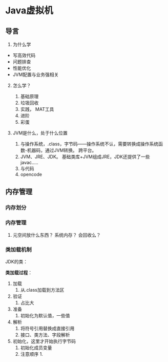 # Java虚拟机

## 导言

1. 为什么学

- 写高效代码
- 问题排查
- 性能优化
- JVM配置与业务强相关

2. 怎么学？
   1. 基础原理
   2. 垃圾回收
   3. 实践， MAT工具
   4. 进阶
   5. 彩蛋

3. JVM是什么，处于什么位置
   1. 与操作系统，.class，字节码——操作系统不认，需要转换成操作系统函数-机器码，通过JVM转换。 跨平台。
   2. JVM、JRE、JDK。 基础类库+JVM组成JRE，JDK还提供了一些javac.....
   3. 与代码
   4. opencode

## 内存管理

### 内存划分


### 内存管理

1. 元空间放什么东西？ 系统内存？ 会回收么？

### 类加载机制

JDK的类：


**类加载过程**：
1. 加载
   1. 从.class加载到方法区
2. 验证
   1. 占比大
3. 准备
   1. 初始化为默认值，一些值
4. 解析
   1. 将符号引用替换成直接引用
   2. 接口、类方法、字段解析
5. 初始化，这里才开始执行字节码
   1. 初始化成员变量
   2. 注意顺序
      1. 
